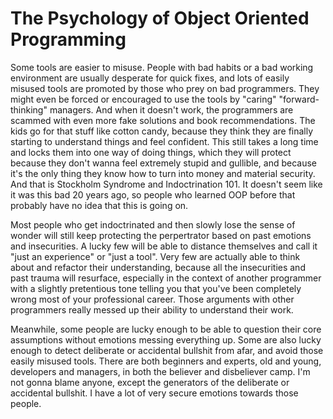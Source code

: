 # The Psychology of Object Oriented Programming

Some tools are easier to misuse. People with bad habits or a bad working environment are usually desperate for quick fixes, and lots of easily misused tools are promoted by those who prey on bad programmers. They might even be forced or encouraged to use the tools by "caring" "forward-thinking" managers. And when it doesn't work, the programmers are scammed with even more fake solutions and book recommendations. The kids go for that stuff like cotton candy, because they think they are finally starting to understand things and feel confident. This still takes a long time and locks them into one way of doing things, which they will protect because they don't wanna feel extremely stupid and gullible, and because it's the only thing they know how to turn into money and material security. And that is Stockholm Syndrome and Indoctrination 101. It doesn't seem like it was this bad 20 years ago, so people who learned OOP before that probably have no idea that this is going on.

Most people who get indoctrinated and then slowly lose the sense of wonder will still keep protecting the perpertrator based on past emotions and insecurities. A lucky few will be able to distance themselves and call it "just an experience" or "just a tool". Very few are actually able to think about and refactor their understanding, because all the insecurities and past trauma will resurface, especially in the context of another programmer with a slightly pretentious tone telling you that you've been completely wrong most of your professional career. Those arguments with other programmers really messed up their ability to understand their work.

Meanwhile, some people are lucky enough to be able to question their core assumptions without emotions messing everything up. Some are also lucky enough to detect deliberate or accidental bullshit from afar, and avoid those easily misused tools. There are both beginners and experts, old and young, developers and managers, in both the believer and disbeliever camp. I'm not gonna blame anyone, except the generators of the deliberate or accidental bullshit. I have a lot of very secure emotions towards those people.